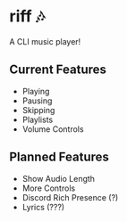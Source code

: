 # riff 🎶
A CLI music player!

## Current Features
- Playing
- Pausing
- Skipping
- Playlists
- Volume Controls

## Planned Features
- Show Audio Length
- More Controls
- Discord Rich Presence (?)
- Lyrics (???)
